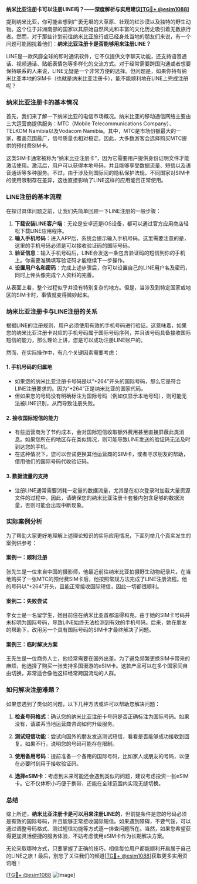 **纳米比亚注册卡可以注册LINE吗？——深度解析与实用建议[[TG💪+ @esim1088](https://t.me/s/esim1088)]**

提到纳米比亚，你可能会想到广袤无垠的大草原、壮观的红沙漠以及独特的野生动物。这个位于非洲南部的国家以其原始自然风光和丰富的文化历史吸引着无数旅行者。然而，对于那些计划前往纳米比亚旅行或已经身处当地的朋友们来说，有一个问题可能困扰着他们：**纳米比亚注册卡是否能够用来注册LINE？**

LINE是一款风靡全球的即时通讯软件，它不仅提供文字聊天功能，还支持语音通话、视频通话、贴纸表情包等多样化的交流方式。对于经常需要跨国沟通或者想要保持联系的人来说，LINE无疑是一个非常方便的选择。但问题是，如果你持有纳米比亚本地的SIM卡（也就是纳米比亚注册卡），能不能顺利地在LINE上完成注册呢？

### 纳米比亚注册卡的基本情况

首先，我们来了解一下纳米比亚的电信市场概况。纳米比亚的移动通信网络主要由三大运营商提供服务：MTC（Mobile Telecommunications Company）、TELKOM Namibia以及Vodacom Namibia。其中，MTC是市场份额最大的一家，覆盖范围最广，信号质量也相对稳定。因此，大多数游客会选择购买MTC提供的预付费SIM卡。

这类SIM卡通常被称为“纳米比亚注册卡”，因为它需要用户提供身份证明文件才能激活使用。激活后，用户可以获得本地号码，并且能够享受数据流量、短信以及语音通话等多种服务。不过，由于涉及到国际间的隐私保护法规，不同国家对SIM卡的使用限制存在差异，这也直接影响了LINE这样的应用能否正常使用。

### LINE注册的基本流程

在探讨具体问题之前，让我们先简单回顾一下LINE注册的一般步骤：

1. **下载安装LINE客户端**：无论是安卓还是iOS设备，都可以通过官方应用商店轻松下载LINE应用程序。
2. **输入手机号码**：进入APP后，系统会提示输入手机号码。这里需要注意的是，这里的手机号码必须是可以接收验证码的国际号码。
3. **验证信息**：输入手机号码后，LINE会发送一条包含验证码的短信到你的手机上。你需要准确填写验证码才能继续下一步操作。
4. **设置用户名和密码**：完成上述步骤后，你可以设置自己的LINE用户名及密码，同时上传头像完成个人资料的完善。

从表面上看，整个过程似乎并没有特别复杂的地方。但是，当涉及到特定国家或地区的SIM卡时，事情就变得微妙起来。

### 纳米比亚注册卡与LINE注册的关系

根据LINE的注册规则，用户必须使用有效的手机号码进行验证。这意味着，如果您的纳米比亚注册卡对应的手机号码属于国际号码序列，并且该号码具备接收国际短信的能力，那么理论上讲，您是可以成功注册LINE账户的。

然而，在实际操作中，有几个关键因素需要考虑：

#### 1. **手机号码的归属地**
   - 如果您的纳米比亚注册卡号码是以“+264”开头的国际号码，那么它是符合LINE注册要求的。因为“+264”正是纳米比亚的国家代码。
   - 但如果您的号码没有明确标注为国际号码（例如仅显示本地号码），则可能无法被LINE识别，从而导致注册失败。

#### 2. **接收国际短信的能力**
   - 有些运营商为了节约成本，会对国际短信收取额外费用甚至直接屏蔽此类消息。如果您所在的地区存在类似情况，则可能导致LINE发送的验证码无法及时到达您的手机。
   - 在这种情况下，您可以尝试更换其他运营商的SIM卡，或者寻求朋友的帮助，借用他们的国际号码代收验证码。

#### 3. **数据流量的支持**
   - 注册LINE通常需要消耗一定量的数据流量，尤其是在初次登录时加载大量资源文件的过程中。因此，请确保您的纳米比亚注册卡套餐内包含足够的数据流量，否则可能会出现中断现象。

### 实际案例分析

为了帮助大家更好地理解上述理论知识的实际应用情况，下面列举几个真实发生的案例供参考：

#### 案例一：顺利注册
张先生是一位来自中国的摄影师，他最近前往纳米比亚拍摄野生动物纪录片。在当地购买了一张MTC的预付费SIM卡后，他按照常规方法完成了LINE注册流程。他的号码以“+264”开头，且能正常接收国际短信，因此一切都很顺利。

#### 案例二：失败尝试
李女士是一名留学生，她目前住在纳米比亚首都温得和克。由于她的SIM卡号码并未标明为国际号码，导致LINE始终无法检测到有效的手机号码。后来，她在朋友的帮助下，改用另一个具有国际号码的SIM卡才最终解决了问题。

#### 案例三：临时解决方案
王先生是一位商务人士，他经常需要在国外出差。为了避免频繁更换SIM卡带来的麻烦，他选择了购买一张支持多国漫游的eSIM卡。这款产品可以在多个国家间自由切换，非常适合像他这样经常跨国流动的人群。

### 如何解决注册难题？

如果您遇到了类似的问题，以下几种方法或许可以帮助您解决问题：

1. **检查号码格式**：确认您的纳米比亚注册卡号码是否正确标注为国际号码。如果没有，请联系当地运营商咨询如何升级服务。
   
2. **测试短信功能**：尝试向国外的朋友发送测试短信，看看是否能够成功接收到回复。如果不行，说明您的号码可能存在限制。

3. **使用备用号码**：提前准备一个备用的国际号码，比如家人或朋友的号码，以便在必要时刻用于接收验证码。

4. **选择eSIM卡**：考虑到未来可能还会遇到类似的问题，建议考虑投资一张eSIM卡。它不仅体积小巧便于携带，还能在全球范围内实现无缝切换。

### 总结

综上所述，**纳米比亚注册卡是可以用来注册LINE的**，但前提条件是您的号码必须是有效的国际号码，并且能够正常接收国际短信。如果遇到障碍，不要气馁，可以通过调整号码格式、测试短信功能等方式逐一排查问题所在。当然，如果您希望获得更加灵活便捷的服务体验，不妨考虑使用eSIM卡作为长期解决方案。

无论采取哪种方式，只要掌握了正确的技巧，相信每位用户都能顺利开启属于自己的LINE之旅！最后，别忘了关注我们的频道[[TG💪+ @esim1088](https://t.me/s/esim1088)]获取更多实用资讯哦！

[[TG💪+ @esim1088](https://t.me/s/esim1088) ![Image](https://i.postimg.cc/4NQfJmqS/Snipaste-2025-05-13-00-14-12.png)]